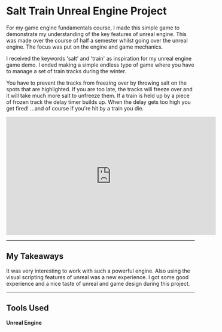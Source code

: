 # Salt Train Unreal Engine Project

For my game engine fundamentals course, I made this simple game to demonstrate my understanding of the key features of unreal engine.
This was made over the course of half a semester whilst going over the unreal engine. The focus was put on the engine and game mechanics.

I received the keywords 'salt' and 'train' as inspiration for my unreal engine game demo.
I ended making a simple endless type of game where you have to manage a set of train tracks during the winter.

You have to prevent the tracks from freezing over by throwing salt on the spots that are highlighted. If you are too late, the tracks will freeze over and it will take much more salt to unfreeze them. If a train is held up by a piece of frozen track the delay timer builds up. When the delay gets too high you get fired! ...and of course if you're hit by a train you die.

<iframe width="560" height="315" src="https://www.youtube.com/embed/PMsv1aBDkew" title="Build String presentation" frameborder="0" allow="accelerometer; autoplay; clipboard-write; encrypted-media; gyroscope; picture-in-picture" allowfullscreen></iframe>

---

## My Takeaways

It was very interesting to work with such a powerful engine. Also using the visual scripting features of unreal was a new experience. I got some good experience and a nice taste of unreal and game design during this project.

---

## Tools Used

**Unreal Engine**
